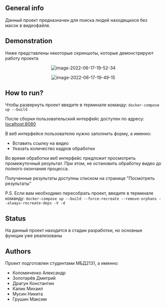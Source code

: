 ## General info
Данный проект предназначен для поиска людей находящихся без масок в видеофайле.

## Demonstration
Ниже представлены некоторые скриншоты, которые демонстрируют работу проекта

<p align="center">
<img src="https://i.ibb.co/KGKxmFh/image-2022-06-17-19-52-34.png" alt="image-2022-06-17-19-52-34" border="0">
</p>
<p align="center">
<img src="https://i.ibb.co/SR9LwWQ/image-2022-06-17-19-49-15.png" alt="image-2022-06-17-19-49-15" border="0">
</p>

## How to run?
Чтобы развернуть проект введите в терминале команду: `docker-compose up --build`

После сборки пользовательский интерфейс доступен по адресу: [localhost:8080](http://localhost:8080/)

В веб интерфейсе пользователю нужно заполнить форму, а именно:

- Вставить ссылку на видео
- Указать количество кадров обработки

Во время обработки веб интерфейс предложит просмотреть промежуточный результат. При этом, не остановить обработку видео до полного окончания процесса.

Полученные результаты доступны списком на странице "Посмотреть результаты"

P.S. Если вам необходимо пересобрать проект, введите в терминале команду: `docker-compose up --build --force-recreate --remove-orphans --always-recreate-deps -V -d`

## Status
На данный проект находится в стадии разработки, но основные функции уже реализованы

## Authors
Проект подготовлен студентами МБД2131, а именно:

- Коломиченко Александр
- Золотарёв Дмитрий
- Драгун Константин
- Калик Михаил
- Мусин Никита
- Грушин Максим
